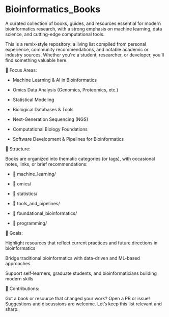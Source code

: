 # Bioinformatics_Books

A curated collection of books, guides, and resources essential for modern bioinformatics research, with a strong emphasis on machine learning, data science, and cutting-edge computational tools.

This is a remix-style repository: a living list compiled from personal experience, community recommendations, and notable academic or industry sources. Whether you're a student, researcher, or developer, you'll find something valuable here.

🔬 Focus Areas:

- Machine Learning & AI in Bioinformatics

- Omics Data Analysis (Genomics, Proteomics, etc.)

- Statistical Modeling

- Biological Databases & Tools

- Next-Generation Sequencing (NGS)

- Computational Biology Foundations

- Software Development & Pipelines for Bioinformatics

📖 Structure:

Books are organized into thematic categories (or tags), with occasional notes, links, or brief recommendations:


- 📁 machine_learning/

- 📁 omics/

- 📁 statistics/

- 📁 tools_and_pipelines/

- 📁 foundational_bioinformatics/

- 📁 programming/


🚀 Goals:

Highlight resources that reflect current practices and future directions in bioinformatics

Bridge traditional bioinformatics with data-driven and ML-based approaches

Support self-learners, graduate students, and bioinformaticians building modern skills

🧠 Contributions:

Got a book or resource that changed your work? Open a PR or issue!
Suggestions and discussions are welcome. Let’s keep this list relevant and sharp.

